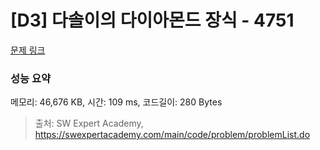 # [D3] 다솔이의 다이아몬드 장식 - 4751 

[문제 링크](https://swexpertacademy.com/main/code/problem/problemDetail.do?contestProbId=AWSNw5jKzwMDFAUr) 

### 성능 요약

메모리: 46,676 KB, 시간: 109 ms, 코드길이: 280 Bytes



> 출처: SW Expert Academy, https://swexpertacademy.com/main/code/problem/problemList.do